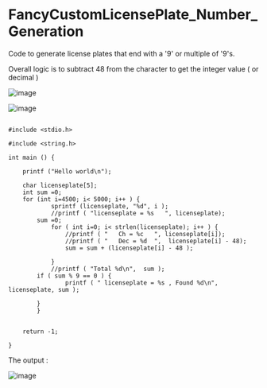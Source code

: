 # FancyCustomLicensePlate_Number_Generation

Code to generate license plates that end with a '9' or multiple of '9's.


Overall logic is to subtract 48 from the character to get the integer value ( or decimal )

![image](https://user-images.githubusercontent.com/14288989/221527765-1b4f04d0-b7e6-4bba-ab04-6237932ae38c.png)


![image](https://user-images.githubusercontent.com/14288989/221528256-3a6fec17-adba-480f-bf82-cef6a66a1cce.png)

```

#include <stdio.h>

#include <string.h>

int main () {

	printf ("Hello world\n");

	char licenseplate[5];
	int sum =0;
	for (int i=4500; i< 5000; i++ ) {
	    	sprintf (licenseplate, "%d", i );
	    	//printf ( "licenseplate = %s   ", licenseplate);
		sum =0;
	    	for ( int i=0; i< strlen(licenseplate); i++ ) {
	    	    //printf ( "   Ch = %c   ", licenseplate[i]);
	    	    //printf ( "   Dec = %d  ",  licenseplate[i] - 48);
	    	    sum = sum + (licenseplate[i] - 48 );
	    	
	    	}
	        //printf ( "Total %d\n",  sum );
		if ( sum % 9 == 0 ) {
	        	printf ( " licenseplate = %s , Found %d\n",  licenseplate, sum );

		}
        }
	    

	return -1;

}
```


The output :

![image](https://user-images.githubusercontent.com/14288989/221527327-c48deec3-c9a1-4749-8309-eea1e4f337d4.png)
